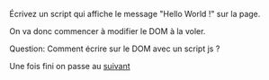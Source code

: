 Écrivez un script qui affiche le message "Hello World !" sur la page.

On va donc commencer à modifier le DOM à la voler.

Question: Comment écrire sur le DOM avec un script js ?

Une fois fini on passe au [suivant](../exo2/exo2.md)